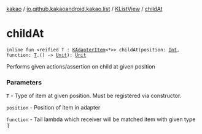 [kakao](../../index.md) / [io.github.kakaoandroid.kakao.list](../index.md) / [KListView](index.md) / [childAt](./child-at.md)

# childAt

`inline fun <reified T : `[`KAdapterItem`](../-k-adapter-item/index.md)`<*>> childAt(position: `[`Int`](https://kotlinlang.org/api/latest/jvm/stdlib/kotlin/-int/index.html)`, function: `[`T`](child-at.md#T)`.() -> `[`Unit`](https://kotlinlang.org/api/latest/jvm/stdlib/kotlin/-unit/index.html)`): `[`Unit`](https://kotlinlang.org/api/latest/jvm/stdlib/kotlin/-unit/index.html)

Performs given actions/assertion on child at given position

### Parameters

`T` - Type of item at given position. Must be registered via constructor.

`position` - Position of item in adapter

`function` - Tail lambda which receiver will be matched item with given type T
